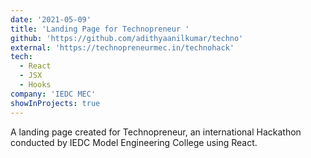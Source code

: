 ```yaml
---
date: '2021-05-09'
title: 'Landing Page for Technopreneur '
github: 'https://github.com/adithyaanilkumar/techno'
external: 'https://technopreneurmec.in/technohack'
tech:
  - React
  - JSX
  - Hooks
company: 'IEDC MEC'
showInProjects: true
---
```


A landing page created for Technopreneur, an international Hackathon conducted by IEDC Model Engineering College using React.